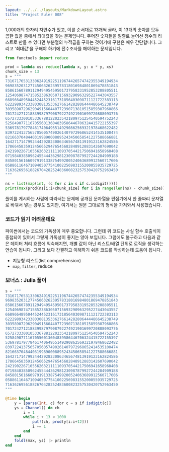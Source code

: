 ```yaml
---
layout: ../../../layouts/MarkdownLayout.astro
title: "Project Euler 008"
---
```


1,000개의 한자리 자연수가 있고, 이를 순서대로 13개씩 골라, 이 13개의 숫자를 모두 곱한 값을 중에서 최대값을 찾는 문제입니다. 주어진 숫자들을 일렬로 늘어선 정수의 리스트로 만들 수 있다면 부분열의 누적곱을 구하는 것이기에 구현은 매우 간단합니다. 그리고 '최대값'을 구해야 하기에 전수조사를 해야하는 문제입니다. 

```python
from functools import reduce

prod = lambda xs: reduce(lambda x, y: x * y, xs)
chunk_size = 13
s = """
73167176531330624919225119674426574742355349194934
96983520312774506326239578318016984801869478851843
85861560789112949495459501737958331952853208805511
12540698747158523863050715693290963295227443043557
66896648950445244523161731856403098711121722383113
62229893423380308135336276614282806444486645238749
30358907296290491560440772390713810515859307960866
70172427121883998797908792274921901699720888093776
65727333001053367881220235421809751254540594752243
52584907711670556013604839586446706324415722155397
53697817977846174064955149290862569321978468622482
83972241375657056057490261407972968652414535100474
82166370484403199890008895243450658541227588666881
16427171479924442928230863465674813919123162824586
17866458359124566529476545682848912883142607690042
24219022671055626321111109370544217506941658960408
07198403850962455444362981230987879927244284909188
84580156166097919133875499200524063689912560717606
05886116467109405077541002256983155200055935729725
71636269561882670428252483600823257530420752963450 
"""

ns = list(map(int, (c for c in s if c.isdigit())))
print(max(prod(ns[i:i+chunk_size] for i in range(len(ns) - chunk_size))))
```

풀이를 게시하는 사람에 따라서는 문제에 공개된 문자열을 편집기에서 한 줄짜리 문자열로 바꿔서 넣는 경우도 있지만, 여기서는 원문 그대로의 형식을 가져와서 사용했습니다.

### 코드가 읽기 어려운데요

파이썬에서는 코드의 가독성이 매우 중요합니다. 그런데 위 코드는 사실 함수 호출식이 중첩되어 있어서 그렇게 가독성이 좋지는 않아 보입니다. 그럼에도 불구하고 다음과 같은 데이터 처리 흐름에 익숙해지면, 개별 값이 아닌 리스트/배열 단위로 로직을 생각하는 연습이 됩니다. 그리고 보다 간결하고 이해하기 쉬운 코드를 작성하는데 도움이 됩니다. 

- 지능형 리스트(list comprehension)
- `map`, `filter`, reduce


### 보너스 : Julia 풀이

```julia
s = """
73167176531330624919225119674426574742355349194934
96983520312774506326239578318016984801869478851843
85861560789112949495459501737958331952853208805511
12540698747158523863050715693290963295227443043557
66896648950445244523161731856403098711121722383113
62229893423380308135336276614282806444486645238749
30358907296290491560440772390713810515859307960866
70172427121883998797908792274921901699720888093776
65727333001053367881220235421809751254540594752243
52584907711670556013604839586446706324415722155397
53697817977846174064955149290862569321978468622482
83972241375657056057490261407972968652414535100474
82166370484403199890008895243450658541227588666881
16427171479924442928230863465674813919123162824586
17866458359124566529476545682848912883142607690042
24219022671055626321111109370544217506941658960408
07198403850962455444362981230987879927244284909188
84580156166097919133875499200524063689912560717606
05886116467109405077541002256983155200055935729725
71636269561882670428252483600823257530420752963450
"""

@time begin
    y = [parse(Int, c) for c = s if isdigit(c)]
    ys = Channel() do ch
        i = 1
        while i + 13 < 1000
            put!(ch, prod(y[i:i+12]))
            i += 1
        end
    end
    foldl(max, ys) |> println
end
```